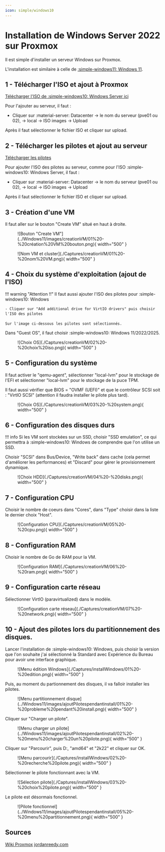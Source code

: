 ```yaml
---
icon: simple/windows10
---
```

# Installation de Windows Server 2022 sur Proxmox

Il est simple d'installer un serveur Windows sur Proxmox.

L'installation est similaire à celle de [:simple-windows11: Windows 11](../Windows11/installation.md).

## 1 - Télécharger l'ISO et ajout à Proxmox
[Télécharger l'ISO de :simple-windows10: Windows Server ici](https://software-static.download.prss.microsoft.com/sg/download/20348.169.210806-2348.fe_release_svc_refresh_SERVER_EVAL_x64FRE_fr-fr.iso)

Pour l'ajouter au serveur, il faut :

- Cliquer sur :material-server: Datacenter -> le nom du serveur (pve01 ou 02), -> local -> ISO images -> Upload
  
Après il faut sélectionner le fichier ISO et cliquer sur upload.

## 2 - Télécharger les pilotes et ajout au serveur
[Télécharger les pilotes](https://fedorapeople.org/groups/virt/virtio-win/direct-downloads/latest-virtio/virtio-win.iso)

Pour ajouter l'ISO des pilotes au serveur, comme pour l'ISO :simple-windows10: Windows Server, il faut :

- Cliquer sur :material-server: Datacenter -> le nom du serveur (pve01 ou 02), -> local -> ISO images -> Upload

Après il faut sélectionner le fichier ISO et cliquer sur upload.

## 3 - Création d'une VM
Il faut aller sur le bouton "Create VM" situé en haut à droite.

<figure markdown="span">
  ![Bouton "Create VM"](../Windows11/images/creationVM/01%20-%20création%20VM%20bouton.png){ width="500" }
</figure>

<figure markdown="span">
  ![Nom VM et cluster](./Captures/creationVM/01%20-%20nom%20VM.png){ width="500" }
</figure>

## 4 - Choix du système d'exploitation (ajout de l'ISO)

!!! warning "Attention !!"
    Il faut aussi ajouter l'ISO des pilotes pour :simple-windows10: Windows

    - Cliquer sur "Add additional drive for VirtIO drivers" puis choisir l'ISO des pilotes

    Sur l'image ci-dessous les pilotes sont sélectionnés.

Dans "Guest OS", il faut choisir :simple-windows10: Windows 11/2022/2025.

<figure markdown="span">
  ![Choix OS](./Captures/creationVM/02%20-%20choix%20iso.png){ width="500" }
</figure>

## 5 - Configuration du système
Il faut activer le "qemu-agent", sélectionner "local-lvm" pour le stockage de l'EFI et sélectionner "local-lvm" pour le stockage de la puce TPM.

Il faut aussi vérifier que BIOS = "OVMF (UEFI)" et que le contrôleur SCSI soit : "VirtIO SCSI" (attention il faudra installer le pilote plus tard).

<figure markdown="span">
  ![Choix OS](./Captures/creationVM/03%20-%20system.png){ width="500" }
</figure>

## 6 - Configuration des disques durs
!!! info
    Si les VM sont stockées sur un SSD, choisir "SSD emulation", ce qui permettra à :simple-windows10: Windows de comprendre que l'on utilise un SSD.

Choisir "SCSI" dans Bus/Device, "Write back" dans cache (cela permet d'améliorer les performances) et "Discard" pour gérer le provisionnement dynamique.

<figure markdown="span">
  ![Choix HDD](./Captures/creationVM/04%20-%20disks.png){ width="500" }
</figure>

## 7 - Configuration CPU
Choisir le nombre de coeurs dans "Cores", dans "Type" choisir dans la liste le dernier choix "Host".
<figure markdown="span">
  ![Configuration CPU](./Captures/creationVM/05%20-%20cpu.png){ width="500" }
</figure>

## 8 - Configuration RAM
Choisir le nombre de Go de RAM pour la VM.

<figure markdown="span">
  ![Configuration RAM](./Captures/creationVM/06%20-%20ram.png){ width="500" }
</figure>

## 9 - Configuration carte réseau

Sélectionner VirtIO (paravirtualized) dans le modèle.

<figure markdown="span">
  ![Configuration carte réseau](./Captures/creationVM/07%20-%20network.png){ width="500" }
</figure>

## 10 - Ajout des pilotes lors du partitionnement des disques.
Lancer l'installation de :simple-windows10: Windows, puis choisir la version que l'on souhaite j'ai sélectionné la Standard avec Expérience du Bureau pour avoir une interface graphique.

<figure markdown="span">
  ![Menu édition Windows](./Captures/installWindows/01%20-%20edition.png){ width="500" }
</figure>

Puis, au moment du partionnement des disques, il va falloir installer les pilotes.

<figure markdown="span">
  ![Menu partitionnement disque](../Windows11/images/ajoutPilotespendantinstall/01%20-%20probleme%20pendant%20install.png){ width="500" }
</figure>

Cliquer sur "Charger un pilote".

<figure markdown="span">
  ![Menu charger un pilote](../Windows11/images/ajoutPilotespendantinstall/02%20-%20menu%20charger%20un%20pilote.png){ width="500" }
</figure>

Cliquer sur "Parcourir", puis D:, "amd64" et "2k22" et cliquer sur OK.

<figure markdown="span">
  ![Menu parcourir](./Captures/installWindows/02%20-%20recherche%20pilote.png){ width="500" }
</figure>

Sélectionner le pilote fonctionnant avec la VM.

<figure markdown="span">
  ![Sélection pilote](./Captures/installWindows/03%20-%20choix%20pilote.png){ width="500" }
</figure>

Le pilote est désormais fonctionnel.

<figure markdown="span">
  ![Pilote fonctionnel](../Windows11/images/ajoutPilotespendantinstall/05%20-%20menu%20partitionnement.png){ width="500" }
</figure>

## Sources
[Wiki Proxmox](https://pve.proxmox.com/wiki/Windows_2022_guest_best_practices)
[jordanreedy.com](https://jordanreedy.com/installing-windows-server-2022-on-proxmox-ve/)